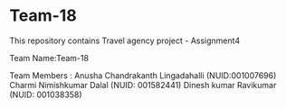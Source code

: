 # Team-18

This repository contains Travel agency project - Assignment4

Team Name:Team-18

Team Members :
Anusha Chandrakanth Lingadahalli (NUID:001007696)
Charmi Nimishkumar Dalal (NUID: 001582441)
Dinesh kumar Ravikumar (NUID: 001038358)